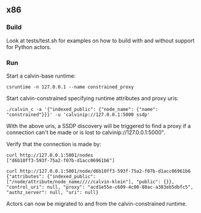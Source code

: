 ## x86

### Build

Look at tests/test.sh for examples on how to build with and without support for Python actors.

### Run

Start a calvin-base runtime:

```
csruntime -n 127.0.0.1 --name constrained_proxy
```

Start calvin-constrained specifying runtime attributes and proxy uris:

```
./calvin_c -a '{"indexed_public": {"node_name": {"name": "constrained"}}}' -u 'calvinip://127.0.0.1:5000 ssdp'
```

With the above uris, a SSDP discovery will be triggered to find a proxy if a connection can't be made or is lost to calvinip://127.0.0.1:5000".

Verify that the connection is made by:

```
curl http://127.0.0.1:5001/nodes
["d6b10ff3-593f-75a2-f07b-d1acc06961b6"]

curl http://127.0.0.1:5001/node/d6b10ff3-593f-75a2-f07b-d1acc06961b6
{"attributes": {"indexed_public": ["/node/attribute/node_name/////calvin-klein"], "public": {}}, "control_uri": null, "proxy": "acd1e55e-c609-4c00-80ac-a383eb5dbfc5", "authz_server": null, "uri": null}
```

Actors can now be migrated to and from the calvin-constrained runtime.
